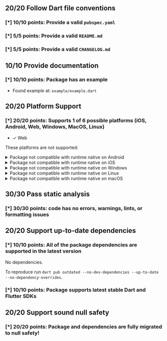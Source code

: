 ## 20/20 Follow Dart file conventions

### [*] 10/10 points: Provide a valid `pubspec.yaml`


### [*] 5/5 points: Provide a valid `README.md`


### [*] 5/5 points: Provide a valid `CHANGELOG.md`


## 10/10 Provide documentation

### [*] 10/10 points: Package has an example

* Found example at: `example/example.dart`

## 20/20 Platform Support

### [*] 20/20 points: Supports 1 of 6 possible platforms (iOS, Android, **Web**, Windows, MacOS, Linux)

* ✓ Web

These platforms are not supported:

<details>
<summary>
Package not compatible with runtime native on Android
</summary>

Because:
* `package:dnd/dnd.dart` that imports:
* `dart:js`
</details>
<details>
<summary>
Package not compatible with runtime native on iOS
</summary>

Because:
* `package:dnd/dnd.dart` that imports:
* `dart:js`
</details>
<details>
<summary>
Package not compatible with runtime native on Windows
</summary>

Because:
* `package:dnd/dnd.dart` that imports:
* `dart:js`
</details>
<details>
<summary>
Package not compatible with runtime native on Linux
</summary>

Because:
* `package:dnd/dnd.dart` that imports:
* `dart:js`
</details>
<details>
<summary>
Package not compatible with runtime native on macOS
</summary>

Because:
* `package:dnd/dnd.dart` that imports:
* `dart:js`
</details>

## 30/30 Pass static analysis

### [*] 30/30 points: code has no errors, warnings, lints, or formatting issues


## 20/20 Support up-to-date dependencies

### [*] 10/10 points: All of the package dependencies are supported in the latest version

No dependencies.

To reproduce run `dart pub outdated --no-dev-dependencies --up-to-date --no-dependency-overrides`.


### [*] 10/10 points: Package supports latest stable Dart and Flutter SDKs


## 20/20 Support sound null safety

### [*] 20/20 points: Package and dependencies are fully migrated to null safety!
